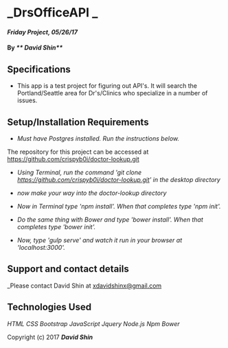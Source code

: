 # _DrsOfficeAPI _

#### _Friday Project, 05/26/17_

#### By _** David Shin**_

## Specifications

* This app is a test project for figuring out API's. It will search the Portland/Seattle area for Dr's/Clinics who specialize in a number of issues.

## Setup/Installation Requirements

* _Must have Postgres installed. Run the instructions below._

The repository for this project can be accessed at https://github.com/crispyb0i/doctor-lookup.git

* _Using Terminal, run the command 'git clone https://github.com/crispyb0i/doctor-lookup.git' in the desktop directory_
* _now make your way into the doctor-lookup directory_

* _Now in Terminal type 'npm install'. When that completes type 'npm init'._

* _Do the same thing with Bower and type 'bower install'. When that completes type 'bower init'._

* _Now, type 'gulp serve' and watch it run in your browser at 'localhost:3000'._

## Support and contact details

_Please contact David Shin at xdavidshinx@gmail.com

## Technologies Used


_HTML_
_CSS_
_Bootstrap_
_JavaScript_
_Jquery_
_Node.js_
_Npm_
_Bower_


Copyright (c) 2017 **_David Shin_**
